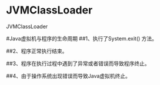 # JVMClassLoader
JVMClassLoader

#Java虚拟机与程序的生命周期
##1、执行了System.exit() 方法。

##2、程序正常执行结束。

##3、程序在执行过程中遇到了异常或者错误而导致程序终止。

##4、由于操作系统出现错误而导致Java虚拟机终止。
